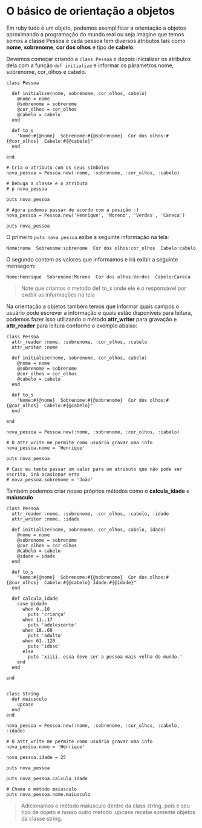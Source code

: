 # O básico de orientação a objetos

Em ruby tudo é um objeto, podemos exemplificar a orientação a objetos aproximando a programação do mundo real ou seja imagine que temos somos a classe Pessoa e cada pessoa tem diversos atributos tais como **nome**, **sobrenome**, **cor dos olhos** e tipo de **cabelo**.

Devemos começar criando a `class Pessoa` e depois inicializar os atributos dela com a função `def initialize` e informar os pârametros nome, sobrenome, cor_olhos e cabelo.

	class Pessoa
	  
	  def initialize(nome, sobrenome, cor_olhos, cabelo)
	    @nome = nome
	    @sobrenome = sobrenome
	    @cor_olhos = cor_olhos
	    @cabelo = cabelo
	  end
	
	  def to_s
	    "Nome:#{@nome}  Sobrenome:#{@sobrenome}  Cor dos olhos:#{@cor_olhos}  Cabelo:#{@cabelo}"
	  end
	
	end
	
	# Cria o atributo com os seus símbolos
	nova_pessoa = Pessoa.new(:nome, :sobrenome, :cor_olhos, :cabelo)
	
	# Debuga a classe e o atributo
	# p nova_pessoa
	
	puts nova_pessoa
	
	# Agora podemos passar de acordo com a posição :)
	nova_pessoa = Pessoa.new('Henrique', 'Moreno', 'Verdes', 'Careca')
	
	puts nova_pessoa
	
	
O primeiro `puts nova_pessoa` exibe a seguinte informação na tela:

`Nome:nome  Sobrenome:sobrenome  Cor dos olhos:cor_olhos  Cabelo:cabelo`

O segundo contem os valores que informamos e irá exibir a seguinte mensagem:

`Nome:Henrique  Sobrenome:Moreno  Cor dos olhos:Verdes  Cabelo:Careca`

> Note que criamos o metodo def to_s onde ele é o responsável por exebir as informações na tela

Na orientação a objetos também temos que informar quais campos o usuário pode escrever a informação e quais estão disponíveis para leitura, podemos fazer isso utilizando o método **attr_writer** para gravação e **attr_reader** para leitura conforme o exemplo abaixo:

	class Pessoa
	  attr_reader :nome, :sobrenome, :cor_olhos, :cabelo
	  attr_writer :nome
	  
	  def initialize(nome, sobrenome, cor_olhos, cabelo)
	    @nome = nome
	    @sobrenome = sobrenome
	    @cor_olhos = cor_olhos
	    @cabelo = cabelo
	  end
	
	  def to_s
	    "Nome:#{@nome}  Sobrenome:#{@sobrenome}  Cor dos olhos:#{@cor_olhos}  Cabelo:#{@cabelo}"
	  end
	
	end
	
	nova_pessoa = Pessoa.new(:nome, :sobrenome, :cor_olhos, :cabelo)
	
	# O attr_write me permite como usuário gravar uma info
	nova_pessoa.nome = 'Henrique'
	
	puts nova_pessoa
	
	# Caso eu tente passar um valor para um atributo que não pode ser escrito, irá ocasionar erro
	# nova_pessoa.sobrenome = 'João'

Também podemos criar nosso próprios métodos como o **calcula_idade** e **maiusculo**

	class Pessoa
	  attr_reader :nome, :sobrenome, :cor_olhos, :cabelo, :idade
	  attr_writer :nome, :idade
	
	  def initialize(nome, sobrenome, cor_olhos, cabelo, idade)
	    @nome = nome
	    @sobrenome = sobrenome
	    @cor_olhos = cor_olhos
	    @cabelo = cabelo
	    @idade = idade
	  end
	
	  def to_s
	    "Nome:#{@nome}  Sobrenome:#{@sobrenome}  Cor dos olhos:#{@cor_olhos}  Cabelo:#{@cabelo} Idade:#{@idade}"
	  end
	
	  def calcula_idade
	    case @idade
	      when 0..10
	        puts 'criança'
	      when 11..17
	        puts 'adolescente'
	      when 18..60
	        puts 'adulto'
	      when 61..120
	        puts 'idoso'
	      else
	        puts 'xiiii, essa deve ser a pessoa mais velha do mundo.'
	    end 
	  end
	
	end
	
	
	class String
	  def maiusculo
	    upcase
	  end
	end
	
	nova_pessoa = Pessoa.new(:nome, :sobrenome, :cor_olhos, :cabelo, :idade)
	
	# O attr_write me permite como usuário gravar uma info
	nova_pessoa.nome = 'Henrique'
	
	nova_pessoa.idade = 25
	
	puts nova_pessoa
	
	puts nova_pessoa.calcula_idade
	
	# Chama o método maiusculo
	puts nova_pessoa.nome.maiusculo


> Adicionamos o método maiusculo dentro da class string, pois é seu tipo de objeto e nosso outro metodo .upcase recebe somente objetos da classe string.

